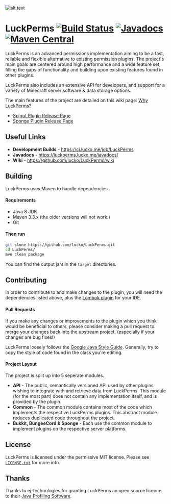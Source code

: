 ![alt text](https://i.imgur.com/7TwJZ5e.png "Banner")
# LuckPerms [![Build Status](https://ci.lucko.me/job/LuckPerms/badge/icon)](https://ci.lucko.me/job/LuckPerms/) [![Javadocs](https://javadoc.io/badge/me.lucko.luckperms/luckperms-api.svg)](https://javadoc.io/doc/me.lucko.luckperms/luckperms-api) [![Maven Central](https://maven-badges.herokuapp.com/maven-central/me.lucko.luckperms/luckperms-api/badge.svg)](https://maven-badges.herokuapp.com/maven-central/me.lucko.luckperms/luckperms-api)

LuckPerms is an advanced permissions implementation aiming to be a fast, reliable and flexible alternative to existing permission plugins. The project's main goals are centered around high performance and a wide feature set, filling the gaps of functionality and building upon existing features found in other plugins.

LuckPerms also includes an extensive API for developers, and support for a variety of Minecraft server software & data storage options.

The main features of the project are detailed on this wiki page: [Why LuckPerms?](https://github.com/lucko/LuckPerms/wiki/Why-LuckPerms)

* [Spigot Plugin Release Page](https://www.spigotmc.org/resources/luckperms-an-advanced-permissions-system.28140/ "Spigot Plugin Page")
* [Sponge Plugin Release Page](https://forums.spongepowered.org/t/luckperms-an-advanced-permissions-system/14274 "Sponge Plugin Page")

## Useful Links
* **Development Builds** - <https://ci.lucko.me/job/LuckPerms>
* **Javadocs** - <https://luckperms.lucko.me/javadocs/>
* **Wiki** - <https://github.com/lucko/LuckPerms/wiki>

## Building
LuckPerms uses Maven to handle dependencies.

#### Requirements
* Java 8 JDK
* Maven 3.3.x (the older versions will not work.)
* Git

#### Then run
```sh
git clone https://github.com/lucko/LuckPerms.git
cd LuckPerms/
mvn clean package
```

You can find the output jars in the `target` directories.

## Contributing
In order to contribute to and make changes to the plugin, you will need the dependencies listed above, plus the [Lombok plugin](https://projectlombok.org/download.html) for your IDE. 

#### Pull Requests
If you make any changes or improvements to the plugin which you think would be beneficial to others, please consider making a pull request to merge your changes back into the upstream project. (especially if your changes are bug fixes!)

LuckPerms loosely follows the [Google Java Style Guide](https://google.github.io/styleguide/javaguide.html). Generally, try to copy the style of code found in the class you're editing. 

#### Project Layout
The project is split up into 5 seperate modules.

* **API** - The public, semantically versioned API used by other plugins wishing to integrate with and retrieve data from LuckPerms. This module (for the most part) does not contain any implementation itself, and is provided by the plugin.
* **Common** - The common module contains most of the code which implements the respective LuckPerms plugins. This abstract module reduces duplicated code throughout the project.
* **Bukkit, BungeeCord & Sponge** - Each use the common module to implement plugins on the respective server platforms.

## License
LuckPerms is licensed under the permissive MIT license. Please see [`LICENSE.txt`](https://github.com/lucko/LuckPerms/blob/master/LICENSE.txt) for more info.

## Thanks
Thanks to ej-technologies for granting LuckPerms an open source licence to their [Java Profiling Software](http://www.ej-technologies.com/products/jprofiler/overview.html "Java Profiler").
